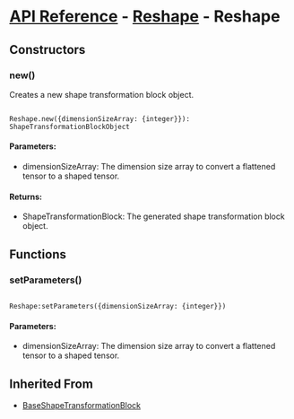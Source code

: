 # [API Reference](../../API.md) - [Reshape](../ShapeTransformationBlocks.md) - Reshape

## Constructors

### new()

Creates a new shape transformation block object.

```

Reshape.new({dimensionSizeArray: {integer}}): ShapeTransformationBlockObject

```

#### Parameters:

* dimensionSizeArray: The dimension size array to convert a flattened tensor to a shaped tensor.

#### Returns:

* ShapeTransformationBlock: The generated shape transformation block object.

## Functions

### setParameters()

```

Reshape:setParameters({dimensionSizeArray: {integer}})

```

#### Parameters:

* dimensionSizeArray: The dimension size array to convert a flattened tensor to a shaped tensor.

## Inherited From

* [BaseShapeTransformationBlock](BaseShapeTransformationBlock.md)
